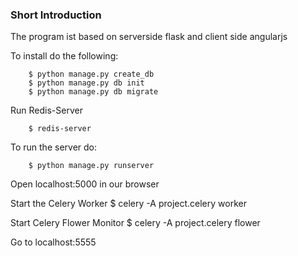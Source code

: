 ### Short Introduction

The program ist based on serverside flask and client side angularjs

To install do the following:

		$ python manage.py create_db
		$ python manage.py db init
		$ python manage.py db migrate

Run Redis-Server

		$ redis-server

To run the server do:

		$ python manage.py runserver

Open localhost:5000 in our browser

Start the Celery Worker
		$ celery -A project.celery worker

Start Celery Flower Monitor
		$ celery -A project.celery flower

Go to localhost:5555